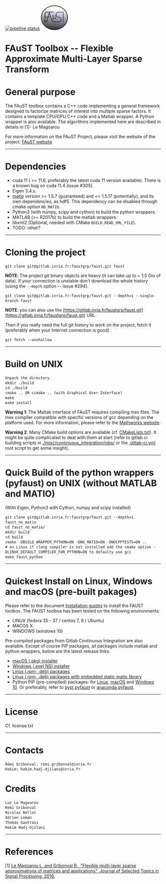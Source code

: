 [![pipeline status](https://gitlab.inria.fr/faustgrp/faust/badges/hakim_branch/pipeline.svg)](https://gitlab.inria.fr/faustgrp/faust/commits/hakim_branch)
![FAµST Logo](./gen_doc/images/logo.png)

# FAuST Toolbox -- Flexible Approximate Multi-Layer Sparse Transform


General purpose
===============

The FAuST toolbox contains a C++ code implementing a general framework
designed to factorize matrices of interest into multiple sparse factors.
It contains a template CPU/GPU C++ code and a Matlab wrapper.
A Python wrapper is also available.
The algorithms implemented here are described in details in [1]- Le Magoarou

For more information on the FAuST Project, please visit the website of the
project: [FAµST website](http://faust.inria.fr)

---

Dependencies
============
- cuda 11 ( >= 11.6, preferably the latest cuda 11 version available). There is a known bug on cuda 11.4 (issue #305).
- Eigen 3.4.x.
- [matio](https://github.com/tbeu/matio) version >= 1.5.7 (guaranteed) and <= 1.5.17 (potentially), and its own dependencies, as hdf5. This dependency can be disabled through cmake option ``NO_MATIO``.
- Python3 (with numpy, scipy and cython) to build the python wrappers.
- MATLAB (>= R2017b) to build the matlab wrappers.
- libxml2 (Optional, needed with CMake ``BUILD_READ_XML_FILE``).
- TODO: other?


---

Cloning the project
============

```
git clone git@gitlab.inria.fr:faustgrp/faust.git faust
```

**NOTE**: The project git binary objects are heavy (it can take up to ~ 1.5 Gio of data). If your connection is unstable don't download the whole history (using the ``--depth`` option -- issue #294).

```
git clone git@gitlab.inria.fr:faustgrp/faust.git --depth=1 --single-branch faust
```
**NOTE**: you can also use the [https://gitlab.inria.fr/faustgrp/faust.git](https://gitlab.inria.fr/faustgrp/faust.git) URL.

Then if you really need the full git history to work on the project, fetch it (preferably when your Internet connection is good) :

```
git fetch --unshallow
```

---
Build on UNIX
=====================

	Unpack the directory.
	mkdir ./build
	cd ./build
	cmake .. OR ccmake .. (with Graphical User Interface)
	make
	make install

**Warning 1**:
The Matlab interface of FAuST requires compiling mex files. The mex compiler
compatible with specific versions of gcc depending on the platform used.
For more information, please refer to the [Mathworks website](http://fr.mathworks.com/support/compilers/R2016a/index.html).

**Warning 2**:
Many CMake build options are available (cf. [CMakeLists.txt](./CMakeLists.txt)). It might be quite complicated to deal with them at start (refer to gitlab ci building scripts in [./misc/continuous\_integration/jobs/](./misc/continuous_integration/jobs/) or the [.gitlab-ci.yml](.gitlab-ci.yml) root script to get some insight).

---
Quick Build of the python wrappers (pyfaust) on UNIX (without MATLAB and MATIO)
=========================================================

(With Eigen, Python3 with Cython, numpy and scipy installed)

	git clone git@gitlab.inria.fr:faustgrp/faust.git --depth=1  faust_no_matio
	cd faust_no_matio/
	mkdir build
	cd build
	cmake -DBUILD_WRAPPER_PYTHON=ON -DNO_MATIO=ON -DNOCPPTESTS=ON ..
    # on Linux if clang compiler is not installed add the cmake option -DLINUX_DEFAULT_COMPILER_FOR_PYTHON=ON to defaulty use gcc
	make faust_python

---

Quickest Install on Linux, Windows and macOS (pre-built pakages)
============================================

Please refer to the document [Installation guides](https://faustgrp.gitlabpages.inria.fr/faust/last-doc/html/md_README.html)
to install the FAUST toolbox.
The FAUST toolbox has been tested on the following environments:
- LINUX (fedora 35 - 37 / centos 7, 8 / Ubuntu)
- MACOS X
- WINDOWS (windows 10)

Pre-compiled packages from Gitlab Continuous Integration are also available. Except of course PIP packages, all packages include matlab and python wrappers, below are the latest release links.  
- [macOS (.pkg) installer](https://gitlab.inria.fr/faustgrp/faust/-/jobs/artifacts/master/download?job=package_macos_release)  
- [Windows (.exe) NSI installer](https://gitlab.inria.fr/faustgrp/faust/-/jobs/artifacts/master/download?job=package_win_release)  
- [Linux (.rpm, .deb) packages](https://gitlab.inria.fr/faustgrp/faust/-/jobs/artifacts/master/download?job=package_linux_release)  
- [Linux (.rpm, .deb) packages with embedded static matio library](https://gitlab.inria.fr/faustgrp/faust/-/jobs/artifacts/master/download?job=package_linux_release)  
- Python PIP (pre-compiled) packages: for [Linux](https://gitlab.inria.fr/faustgrp/faust/-/jobs/artifacts/master/download?job=package_linux_purepy_release), [macOS](https://gitlab.inria.fr/faustgrp/faust/-/jobs/artifacts/master/download?job=package_macos_purepy_release) and [Windows 10](https://gitlab.inria.fr/faustgrp/faust/-/jobs/artifacts/master/download?job=package_win_purepy_release). Or preferably, refer to [pypi pyfaust](https://pypi.org/project/pyfaust) or [anaconda pyfaust](https://anaconda.org/pyfaust/pyfaust).

---
License
========

Cf. license.txt

---

Contacts
========

	Rémi Gribonval: remi.gribonval@inria.fr
	Hakim: hakim.hadj-djilani@inria.fr


Credits
========
	Luc Le Magoarou
	Remi Gribonval
	Nicolas Bellot
	Adrien Leman
	Thomas Gautrais
	Hakim Hadj-Djilani
---

References
==========

[1]	[Le Magoarou L. and Gribonval R., "Flexible multi-layer sparse
	approximations of matrices and applications", Journal of Selected
	Topics in Signal Processing, 2016.](https://hal.archives-ouvertes.fr/hal-01167948v1)

